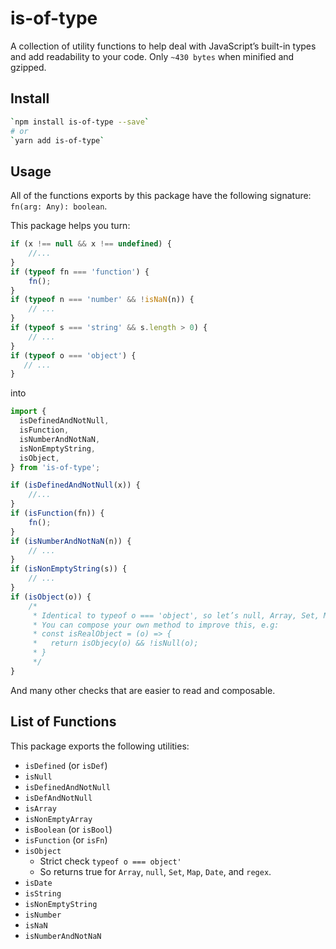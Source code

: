 # is-of-type

A collection of utility functions to help deal with JavaScript’s built-in types and add readability to your code. Only `~430 bytes` when minified and gzipped.

## Install
``` bash
`npm install is-of-type --save`
# or
`yarn add is-of-type`
```

## Usage

All of the functions exports by this package have the following signature: `fn(arg: Any): boolean`.

This package helps you turn:

```javascript
if (x !== null && x !== undefined) {
    //...
}
if (typeof fn === 'function') {
    fn();
}
if (typeof n === 'number' && !isNaN(n)) {
    // ...
}
if (typeof s === 'string' && s.length > 0) {
    // ...
}
if (typeof o === 'object') {
   // ...
}
```

into

```javascript
import {
  isDefinedAndNotNull,
  isFunction,
  isNumberAndNotNaN,
  isNonEmptyString,
  isObject,
} from 'is-of-type';

if (isDefinedAndNotNull(x)) {
    //...
}
if (isFunction(fn)) {
    fn();
}
if (isNumberAndNotNaN(n)) {
    // ...
}
if (isNonEmptyString(s)) {
    // ...
}
if (isObject(o)) {
    /*
     * Identical to typeof o === 'object', so let’s null, Array, Set, Map etc. pass
     * You can compose your own method to improve this, e.g:
     * const isRealObject = (o) => {
     *   return isObjecy(o) && !isNull(o);
     * }
     */
}
```

And many other checks that are easier to read and composable.

## List of Functions

This package exports the following utilities:
- `isDefined` (or `isDef`)
- `isNull`
- `isDefinedAndNotNull`
- `isDefAndNotNull`
- `isArray`
- `isNonEmptyArray`
- `isBoolean` (or `isBool`)
- `isFunction` (or `isFn`)
- `isObject`
  - Strict check `typeof o === object'`
  - So returns true for `Array`, `null`, `Set`, `Map`, `Date`, and `regex`.
- `isDate`
- `isString`
- `isNonEmptyString`
- `isNumber`
- `isNaN`
- `isNumberAndNotNaN`
